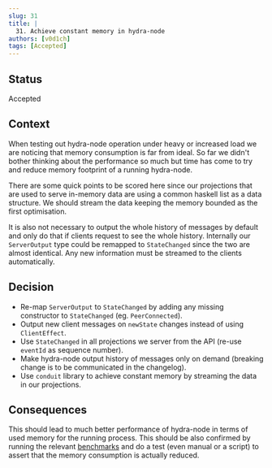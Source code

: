 ```yaml
---
slug: 31
title: |
  31. Achieve constant memory in hydra-node
authors: [v0d1ch]
tags: [Accepted]
---
```


## Status

Accepted

## Context

When testing out hydra-node operation under heavy or increased load we are
noticing that memory consumption is far from ideal. So far we didn't bother
thinking about the performance so much but time has come to try and reduce
memory footprint of a running hydra-node.

There are some quick points to be scored here since our projections that are
used to serve in-memory data are using a common haskell list as a data
structure. We should stream the data keeping the memory bounded as the first
optimisation.

It is also not necessary to output the whole history of messages by default and
only do that if clients request to see the whole history. Internally our
`ServerOutput` type could be remapped to `StateChanged` since the two are
almost identical. Any new information must be streamed to the clients
automatically.

## Decision

- Re-map `ServerOutput` to `StateChanged` by adding any missing constructor to `StateChanged` (eg. `PeerConnected`).
- Output new client messages on `newState` changes instead of using `ClientEffect`.
- Use `StateChanged` in all projections we server from the API (re-use `eventId` as sequence number).
- Make hydra-node output history of messages only on demand (breaking change is to be communicated in the changelog).
- Use `conduit` library to achieve constant memory by streaming the data in our projections.

## Consequences

This should lead to much better performance of hydra-node in terms of used
memory for the running process. This should be also confirmed by running the
relevant [benchmarks](https://github.com/cardano-scaling/hydra/issues/1724) and
do a test (even manual or a script) to assert that the memory consumption is
actually reduced.
